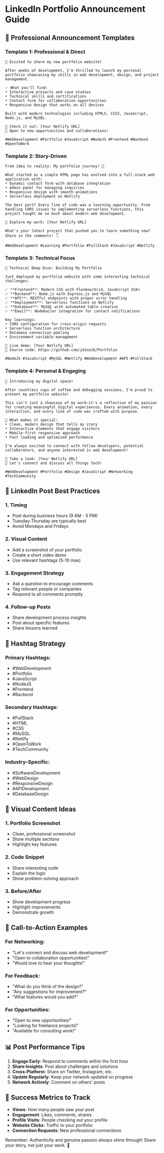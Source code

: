 # LinkedIn Portfolio Announcement Guide

## 🚀 Professional Announcement Templates

### Template 1: Professional & Direct
```
🎉 Excited to share my new portfolio website! 

After weeks of development, I'm thrilled to launch my personal portfolio showcasing my skills in web development, design, and project management.

✨ What you'll find:
• Interactive projects and case studies
• Technical skills and certifications
• Contact form for collaboration opportunities
• Responsive design that works on all devices

Built with modern technologies including HTML5, CSS3, JavaScript, Node.js, and MySQL.

🔗 Check it out: [Your Netlify URL]
💼 Open to new opportunities and collaborations!

#WebDevelopment #Portfolio #JavaScript #NodeJS #Frontend #Backend #OpenToWork
```

### Template 2: Story-Driven
```
From idea to reality: My portfolio journey! 🚀

What started as a simple HTML page has evolved into a full-stack web application with:
• Dynamic contact form with database integration
• Admin panel for managing inquiries
• Responsive design with smooth animations
• Serverless deployment on Netlify

The best part? Every line of code was a learning opportunity. From handling CORS issues to implementing serverless functions, this project taught me so much about modern web development.

🔗 Explore my work: [Your Netlify URL]

What's your latest project that pushed you to learn something new? Share in the comments! 👇

#WebDevelopment #Learning #Portfolio #FullStack #JavaScript #Netlify
```

### Template 3: Technical Focus
```
🔧 Technical Deep Dive: Building My Portfolio

Just deployed my portfolio website with some interesting technical challenges:

✅ **Frontend**: Modern CSS with Flexbox/Grid, JavaScript ES6+
✅ **Backend**: Node.js with Express.js and MySQL
✅ **API**: RESTful endpoints with proper error handling
✅ **Deployment**: Serverless functions on Netlify
✅ **Database**: MySQL with automated table creation
✅ **Email**: Nodemailer integration for contact notifications

Key learnings:
• CORS configuration for cross-origin requests
• Serverless function architecture
• Database connection pooling
• Environment variable management

🔗 Live demo: [Your Netlify URL]
📁 Source code: https://github.com/jdino16/Portfolio

#NodeJS #JavaScript #MySQL #Netlify #WebDevelopment #API #FullStack
```

### Template 4: Personal & Engaging
```
🌟 Introducing my digital space! 

After countless cups of coffee and debugging sessions, I'm proud to present my portfolio website! 

This isn't just a showcase of my work—it's a reflection of my passion for creating meaningful digital experiences. Every animation, every interaction, and every line of code was crafted with purpose.

🎯 What makes it special:
• Clean, modern design that tells my story
• Interactive elements that engage visitors
• Mobile-first responsive approach
• Fast loading and optimized performance

I'm always excited to connect with fellow developers, potential collaborators, and anyone interested in web development!

🔗 Take a look: [Your Netlify URL]
💬 Let's connect and discuss all things tech!

#WebDevelopment #Portfolio #Design #JavaScript #Networking #TechCommunity
```

## 📝 LinkedIn Post Best Practices

### 1. **Timing**
- Post during business hours (9 AM - 5 PM)
- Tuesday-Thursday are typically best
- Avoid Mondays and Fridays

### 2. **Visual Content**
- Add a screenshot of your portfolio
- Create a short video demo
- Use relevant hashtags (5-10 max)

### 3. **Engagement Strategy**
- Ask a question to encourage comments
- Tag relevant people or companies
- Respond to all comments promptly

### 4. **Follow-up Posts**
- Share development process insights
- Post about specific features
- Share lessons learned

## 🎯 Hashtag Strategy

### Primary Hashtags:
- #WebDevelopment
- #Portfolio
- #JavaScript
- #NodeJS
- #Frontend
- #Backend

### Secondary Hashtags:
- #FullStack
- #HTML
- #CSS
- #MySQL
- #Netlify
- #OpenToWork
- #TechCommunity

### Industry-Specific:
- #SoftwareDevelopment
- #WebDesign
- #ResponsiveDesign
- #APIDevelopment
- #DatabaseDesign

## 📸 Visual Content Ideas

### 1. **Portfolio Screenshot**
- Clean, professional screenshot
- Show multiple sections
- Highlight key features

### 2. **Code Snippet**
- Share interesting code
- Explain the logic
- Show problem-solving approach

### 3. **Before/After**
- Show development progress
- Highlight improvements
- Demonstrate growth

## 🔗 Call-to-Action Examples

### For Networking:
- "Let's connect and discuss web development!"
- "Open to collaboration opportunities!"
- "Would love to hear your thoughts!"

### For Feedback:
- "What do you think of the design?"
- "Any suggestions for improvement?"
- "What features would you add?"

### For Opportunities:
- "Open to new opportunities!"
- "Looking for freelance projects!"
- "Available for consulting work!"

## 📊 Post Performance Tips

1. **Engage Early**: Respond to comments within the first hour
2. **Share Insights**: Post about challenges and solutions
3. **Cross-Platform**: Share on Twitter, Instagram, etc.
4. **Update Regularly**: Keep your network updated on progress
5. **Network Actively**: Comment on others' posts

## 🎉 Success Metrics to Track

- **Views**: How many people saw your post
- **Engagement**: Likes, comments, shares
- **Profile Visits**: People checking out your profile
- **Website Clicks**: Traffic to your portfolio
- **Connection Requests**: New professional connections

Remember: Authenticity and genuine passion always shine through! Share your story, not just your work. 🚀

